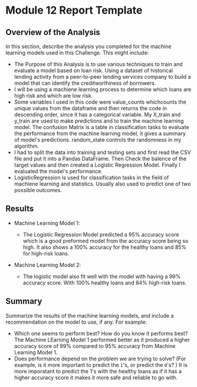 # Module 12 Report Template

## Overview of the Analysis

In this section, describe the analysis you completed for the machine learning models used in this Challenge. This might include:

* The Purpose of this Analysis is to use various techniques to train and evaluate a model based on loan risk. Using a dataset of historical lending activity from a peer-to-peer lending services company to build a model that can identify the creditworthiness of borrowers.
* I will be using a machiene learning process to determine which loans are high risk and which are low risk.
* Some variables I used in this code were value_counts whichcounts the unique values from the dataframe and then returns the code in descending order, since it has a categorical variable.
My X_train and y_train are used to make predictions and to train the machine learning model.
The confusion Matrix is a table in classification tasks to evaluate the performance from the machine learning model, it gives a summary of model's predictions.
random_state controls the randomness in my algorithm.
* I had to split the data into training and testing sets and first read the CSV file and put it into a Pandas DataFrame. Then Check the balence of the target values and then created a Logistic Regression Model. Finally I evaluated the model's performance.
* LogisticRegression is used for classification tasks in the field of machiene learning and statistics. Usually also used to predict one of two possible outcomes.

## Results


* Machine Learning Model 1:
  * The Logistic Regression Model predicted a 95% accuracy score which is a good preformed model from the accuracy score being so high. It also shows a 100% accuracy for the healthy loans and 85% for high-risk loans.


* Machine Learning Model 2:
  * The logistic model also fit well with the model with having a 99% accuracy score. With 100% healthy loans and 84% high-risk loans.


## Summary

Summarize the results of the machine learning models, and include a recommendation on the model to use, if any. For example:
* Which one seems to perform best? How do you know it performs best?
The Machine LEarning Model 1 performed better as it produced a higher accuracy score of 99% compared to 95% accuracy from Machine Learning Model 1.
* Does performance depend on the problem we are trying to solve? (For example, is it more important to predict the `1`'s, or predict the `0`'s? )
It is more imporatant to predict the 1's with the healthy loans as if it has a higher accuracy score it makes it more safe and reliable to go with.
